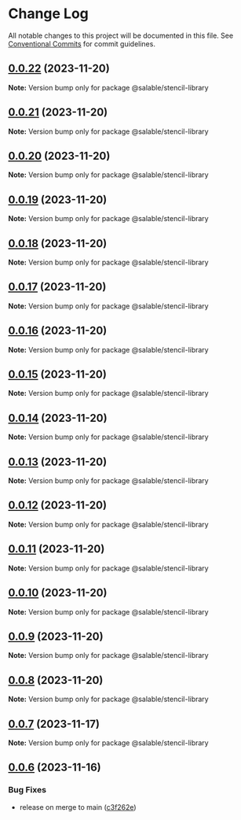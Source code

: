 # Change Log

All notable changes to this project will be documented in this file.
See [Conventional Commits](https://conventionalcommits.org) for commit guidelines.

## [0.0.22](https://github.com/ionic-team/stencil-component-starter/compare/v0.0.21...v0.0.22) (2023-11-20)

**Note:** Version bump only for package @salable/stencil-library





## [0.0.21](https://github.com/ionic-team/stencil-component-starter/compare/v0.0.20...v0.0.21) (2023-11-20)

**Note:** Version bump only for package @salable/stencil-library





## [0.0.20](https://github.com/ionic-team/stencil-component-starter/compare/v0.0.19...v0.0.20) (2023-11-20)

**Note:** Version bump only for package @salable/stencil-library





## [0.0.19](https://github.com/ionic-team/stencil-component-starter/compare/v0.0.18...v0.0.19) (2023-11-20)

**Note:** Version bump only for package @salable/stencil-library





## [0.0.18](https://github.com/ionic-team/stencil-component-starter/compare/v0.0.17...v0.0.18) (2023-11-20)

**Note:** Version bump only for package @salable/stencil-library





## [0.0.17](https://github.com/ionic-team/stencil-component-starter/compare/v0.0.16...v0.0.17) (2023-11-20)

**Note:** Version bump only for package @salable/stencil-library





## [0.0.16](https://github.com/ionic-team/stencil-component-starter/compare/v0.0.15...v0.0.16) (2023-11-20)

**Note:** Version bump only for package @salable/stencil-library





## [0.0.15](https://github.com/ionic-team/stencil-component-starter/compare/v0.0.14...v0.0.15) (2023-11-20)

**Note:** Version bump only for package @salable/stencil-library





## [0.0.14](https://github.com/ionic-team/stencil-component-starter/compare/v0.0.13...v0.0.14) (2023-11-20)

**Note:** Version bump only for package @salable/stencil-library





## [0.0.13](https://github.com/ionic-team/stencil-component-starter/compare/v0.0.12...v0.0.13) (2023-11-20)

**Note:** Version bump only for package @salable/stencil-library





## [0.0.12](https://github.com/ionic-team/stencil-component-starter/compare/v0.0.11...v0.0.12) (2023-11-20)

**Note:** Version bump only for package @salable/stencil-library





## [0.0.11](https://github.com/ionic-team/stencil-component-starter/compare/v0.0.10...v0.0.11) (2023-11-20)

**Note:** Version bump only for package @salable/stencil-library





## [0.0.10](https://github.com/ionic-team/stencil-component-starter/compare/v0.0.9...v0.0.10) (2023-11-20)

**Note:** Version bump only for package @salable/stencil-library





## [0.0.9](https://github.com/ionic-team/stencil-component-starter/compare/v0.0.8...v0.0.9) (2023-11-20)

**Note:** Version bump only for package @salable/stencil-library





## [0.0.8](https://github.com/ionic-team/stencil-component-starter/compare/v0.0.6...v0.0.8) (2023-11-20)

**Note:** Version bump only for package @salable/stencil-library





## [0.0.7](https://github.com/ionic-team/stencil-component-starter/compare/v0.0.6...v0.0.7) (2023-11-17)

**Note:** Version bump only for package @salable/stencil-library





## [0.0.6](https://github.com/ionic-team/stencil-component-starter/compare/v0.0.5...v0.0.6) (2023-11-16)


### Bug Fixes

* release on merge to main ([c3f262e](https://github.com/ionic-team/stencil-component-starter/commit/c3f262e396fa941cefc4da4bbc7f6ddd9d7671ca))
